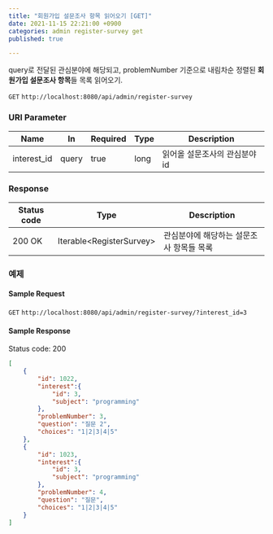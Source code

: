 ```yaml
---
title: "회원가입 설문조사 항목 읽어오기 [GET]"
date: 2021-11-15 22:21:00 +0900
categories: admin register-survey get
published: true

---
```


query로 전달된 관심분야에 해당되고, problemNumber 기준으로 내림차순 정렬된 **회원가입 설문조사 항목**들 목록 읽어오기.

`GET` `http://localhost:8080/api/admin/register-survey`

### URI Parameter

| Name        | In    | Required | Type | Description                   |
| ----------- | ----- | -------- | ---- | ----------------------------- |
| interest_id | query | true     | long | 읽어올 설문조사의 관심분야 id |

### Response

| Status code | Type                      | Description                              |
| ----------- | ------------------------- | ---------------------------------------- |
| 200 OK      | Iterable\<RegisterSurvey> | 관심분야에 해당하는 설문조사 항목들 목록 |

### 예제

#### Sample Request

`GET` `http://localhost:8080/api/admin/register-survey/?interest_id=3`

#### Sample Response

Status code: 200

```json
[
    {
        "id": 1022,
        "interest":{
            "id": 3,
            "subject": "programming"
        },
        "problemNumber": 3,
        "question": "질문 2",
        "choices": "1|2|3|4|5"
    },
    {
        "id": 1023,
        "interest":{
            "id": 3,
            "subject": "programming"
        },
        "problemNumber": 4,
        "question": "질문",
        "choices": "1|2|3|4|5"
    }
]
```

